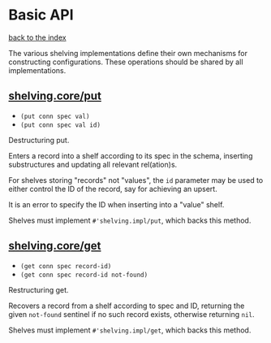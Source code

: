 # Basic API

[back to the index](/README.md#usage)

The various shelving implementations define their own mechanisms for constructing
configurations. These operations should be shared by all implementations.

## [shelving.core/put](shelving/core.clj#L64)
 - `(put conn spec val)`
 - `(put conn spec val id)`

Destructuring put.

Enters a record into a shelf according to its spec in the schema, inserting substructures and updating all relevant rel(ation)s.

For shelves storing "records" not "values", the `id` parameter may be used to either control the ID of the record, say for achieving an upsert.

It is an error to specify the ID when inserting into a "value" shelf.

Shelves must implement `#'shelving.impl/put`, which backs this method.

## [shelving.core/get](shelving/core.clj#L89)
 - `(get conn spec record-id)`
 - `(get conn spec record-id not-found)`

Restructuring get.

Recovers a record from a shelf according to spec and ID, returning the given `not-found` sentinel if no such record exists, otherwise returning `nil`.

Shelves must implement `#'shelving.impl/get`, which backs this method.

